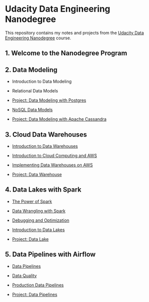 # Udacity Data Engineering Nanodegree

This repository contains my notes and projects from the [Udacity Data Engineering Nanodegree](https://www.udacity.com/course/data-engineer-nanodegree--nd027) course.

## 1. Welcome to the Nanodegree Program

## 2. Data Modeling

* Introduction to Data Modeling

* Relational Data Models

* [Project: Data Modeling with Postgres](m2-data-modeling/03-project-data-modeling-with-postgres)

* [NoSQL Data Models](m2-data-modeling/04-nosql-data-modeling)

* [Project: Data Modeling with Apache Cassandra](m2-data-modeling/05-project-data-modeling-with-cassandra)

## 3. Cloud Data Warehouses

* [Introduction to Data Warehouses](m3-cloud-data-warehouse/01-introduction-to-data-warehouses)

* [Introduction to Cloud Computing and AWS](m3-cloud-data-warehouse/02-introduction-to-cloud-computing)

* [Implementing Data Warehouses on AWS](m3-cloud-data-warehouse/03-implementing-dwh-on-aws)

* [Project: Data Warehouse](m3-cloud-data-warehouse/04-project-data-warehouse-on-aws)

## 4. Data Lakes with Spark

* [The Power of Spark](m4-data-lakes-with-spark/01-the-power-of-spark)

* [Data Wrangling with Spark](m4-data-lakes-with-spark/02-data-wrangling-with-spark)

* [Debugging and Optimization](m4-data-lakes-with-spark/03-debugging-optimization)

* [Introduction to Data Lakes](m4-data-lakes-with-spark/04-introduction-to-data-lakes)

* [Project: Data Lake](m4-data-lakes-with-spark/05-project-data-lake-with-spark)

## 5. Data Pipelines with Airflow

* [Data Pipelines](m5-data-pipelines-with-airflow/01-data-pipelines)

* [Data Quality](m5-data-pipelines-with-airflow/02-data-quality)

* [Production Data Pipelines](m5-data-pipelines-with-airflow/03-production-data-pipelines)

* [Project: Data Pipelines](m5-data-pipelines-with-airflow/04-project-data-pipelines-airflow)

